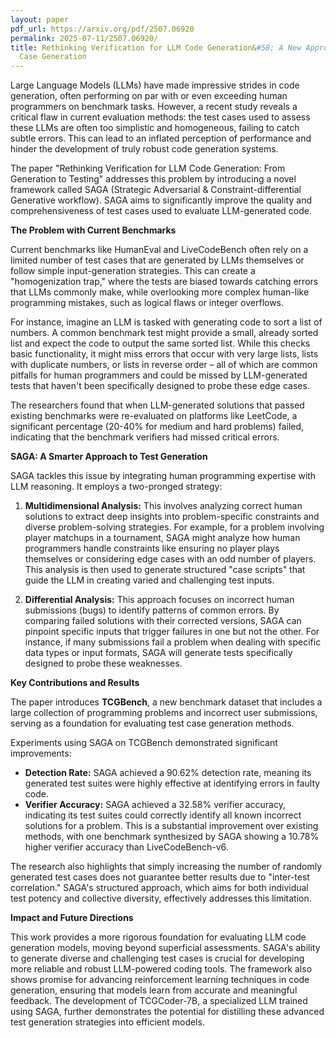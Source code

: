```yaml
---
layout: paper
pdf_url: https://arxiv.org/pdf/2507.06920
permalink: 2025-07-11/2507.06920/
title: Rethinking Verification for LLM Code Generation&#58; A New Approach to Test
  Case Generation
---
```




Large Language Models (LLMs) have made impressive strides in code generation, often performing on par with or even exceeding human programmers on benchmark tasks. However, a recent study reveals a critical flaw in current evaluation methods: the test cases used to assess these LLMs are often too simplistic and homogeneous, failing to catch subtle errors. This can lead to an inflated perception of performance and hinder the development of truly robust code generation systems.

The paper "Rethinking Verification for LLM Code Generation: From Generation to Testing" addresses this problem by introducing a novel framework called SAGA (Strategic Adversarial & Constraint-differential Generative workflow). SAGA aims to significantly improve the quality and comprehensiveness of test cases used to evaluate LLM-generated code.

**The Problem with Current Benchmarks**

Current benchmarks like HumanEval and LiveCodeBench often rely on a limited number of test cases that are generated by LLMs themselves or follow simple input-generation strategies. This can create a "homogenization trap," where the tests are biased towards catching errors that LLMs commonly make, while overlooking more complex human-like programming mistakes, such as logical flaws or integer overflows.

For instance, imagine an LLM is tasked with generating code to sort a list of numbers. A common benchmark test might provide a small, already sorted list and expect the code to output the same sorted list. While this checks basic functionality, it might miss errors that occur with very large lists, lists with duplicate numbers, or lists in reverse order – all of which are common pitfalls for human programmers and could be missed by LLM-generated tests that haven't been specifically designed to probe these edge cases.

The researchers found that when LLM-generated solutions that passed existing benchmarks were re-evaluated on platforms like LeetCode, a significant percentage (20-40% for medium and hard problems) failed, indicating that the benchmark verifiers had missed critical errors.

**SAGA: A Smarter Approach to Test Generation**

SAGA tackles this issue by integrating human programming expertise with LLM reasoning. It employs a two-pronged strategy:

1.  **Multidimensional Analysis:** This involves analyzing correct human solutions to extract deep insights into problem-specific constraints and diverse problem-solving strategies. For example, for a problem involving player matchups in a tournament, SAGA might analyze how human programmers handle constraints like ensuring no player plays themselves or considering edge cases with an odd number of players. This analysis is then used to generate structured "case scripts" that guide the LLM in creating varied and challenging test inputs.

2.  **Differential Analysis:** This approach focuses on incorrect human submissions (bugs) to identify patterns of common errors. By comparing failed solutions with their corrected versions, SAGA can pinpoint specific inputs that trigger failures in one but not the other. For instance, if many submissions fail a problem when dealing with specific data types or input formats, SAGA will generate tests specifically designed to probe these weaknesses.

**Key Contributions and Results**

The paper introduces **TCGBench**, a new benchmark dataset that includes a large collection of programming problems and incorrect user submissions, serving as a foundation for evaluating test case generation methods.

Experiments using SAGA on TCGBench demonstrated significant improvements:

*   **Detection Rate:** SAGA achieved a 90.62% detection rate, meaning its generated test suites were highly effective at identifying errors in faulty code.
*   **Verifier Accuracy:** SAGA achieved a 32.58% verifier accuracy, indicating its test suites could correctly identify all known incorrect solutions for a problem. This is a substantial improvement over existing methods, with one benchmark synthesized by SAGA showing a 10.78% higher verifier accuracy than LiveCodeBench-v6.

The research also highlights that simply increasing the number of randomly generated test cases does not guarantee better results due to "inter-test correlation." SAGA's structured approach, which aims for both individual test potency and collective diversity, effectively addresses this limitation.

**Impact and Future Directions**

This work provides a more rigorous foundation for evaluating LLM code generation models, moving beyond superficial assessments. SAGA's ability to generate diverse and challenging test cases is crucial for developing more reliable and robust LLM-powered coding tools. The framework also shows promise for advancing reinforcement learning techniques in code generation, ensuring that models learn from accurate and meaningful feedback. The development of TCGCoder-7B, a specialized LLM trained using SAGA, further demonstrates the potential for distilling these advanced test generation strategies into efficient models.